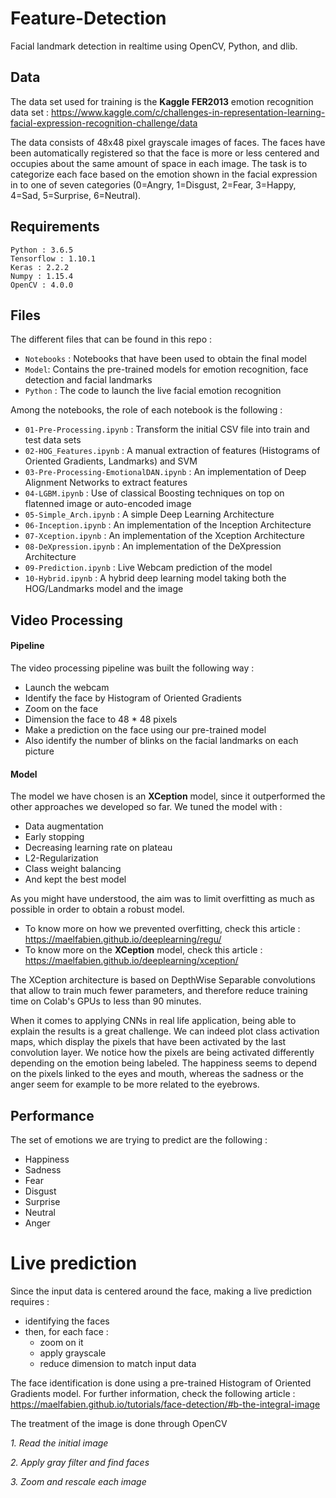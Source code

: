 # Feature-Detection

Facial landmark detection in realtime using OpenCV, Python, and dlib.

## Data

The data set used for training is the **Kaggle FER2013** emotion recognition data set : https://www.kaggle.com/c/challenges-in-representation-learning-facial-expression-recognition-challenge/data

The data consists of 48x48 pixel grayscale images of faces. The faces have been automatically registered so that the face is more or less centered and occupies about the same amount of space in each image. The task is to categorize each face based on the emotion shown in the facial expression in to one of seven categories (0=Angry, 1=Disgust, 2=Fear, 3=Happy, 4=Sad, 5=Surprise, 6=Neutral).

## Requirements

```
Python : 3.6.5
Tensorflow : 1.10.1
Keras : 2.2.2
Numpy : 1.15.4
OpenCV : 4.0.0
```

## Files

The different files that can be found in this repo :
- `Notebooks` : Notebooks that have been used to obtain the final model
- `Model`: Contains the pre-trained models for emotion recognition, face detection and facial landmarks
- `Python` : The code to launch the live facial emotion recognition

Among the notebooks, the role of each notebook is the following :
- `01-Pre-Processing.ipynb` : Transform the initial CSV file into train and test data sets
- `02-HOG_Features.ipynb` : A manual extraction of features (Histograms of Oriented Gradients, Landmarks) and SVM
- `03-Pre-Processing-EmotionalDAN.ipynb` : An implementation of Deep Alignment Networks to extract features
- `04-LGBM.ipynb` : Use of classical Boosting techniques on top on flatenned image or auto-encoded image
- `05-Simple_Arch.ipynb` : A simple Deep Learning Architecture
- `06-Inception.ipynb` : An implementation of the Inception Architecture
- `07-Xception.ipynb` : An implementation of the Xception Architecture
- `08-DeXpression.ipynb` : An implementation of the DeXpression Architecture
- `09-Prediction.ipynb` : Live Webcam prediction of the model
- `10-Hybrid.ipynb` : A hybrid deep learning model taking both the HOG/Landmarks model and the image

## Video Processing

#### Pipeline

The video processing pipeline was built the following way :
- Launch the webcam
- Identify the face by Histogram of Oriented Gradients
- Zoom on the face
- Dimension the face to 48 * 48 pixels
- Make a prediction on the face using our pre-trained model
- Also identify the number of blinks on the facial landmarks on each picture

#### Model

The model we have chosen is an **XCeption** model, since it outperformed the other approaches we developed so far. We tuned the model with :
- Data augmentation
- Early stopping
- Decreasing learning rate on plateau
- L2-Regularization
- Class weight balancing
- And kept the best model

As you might have understood, the aim was to limit overfitting as much as possible in order to obtain a robust model.

- To know more on how we prevented overfitting, check this article : https://maelfabien.github.io/deeplearning/regu/
- To know more on the **XCeption** model, check this article : https://maelfabien.github.io/deeplearning/xception/

The XCeption architecture is based on DepthWise Separable convolutions that allow to train much fewer parameters, and therefore reduce training time on Colab's GPUs to less than 90 minutes.

When it comes to applying CNNs in real life application, being able to explain the results is a great challenge. We can indeed  plot class activation maps, which display the pixels that have been activated by the last convolution layer. We notice how the pixels are being activated differently depending on the emotion being labeled. The happiness seems to depend on the pixels linked to the eyes and mouth, whereas the sadness or the anger seem for example to be more related to the eyebrows.

## Performance

The set of emotions we are trying to predict are the following :
- Happiness
- Sadness
- Fear
- Disgust
- Surprise
- Neutral
- Anger

# Live prediction

Since the input data is centered around the face, making a live prediction requires :
- identifying the faces
- then, for each face :
  - zoom on it
  - apply grayscale
  - reduce dimension to match input data

The face identification is done using a pre-trained Histogram of Oriented Gradients model. For further information, check the following article :
https://maelfabien.github.io/tutorials/face-detection/#b-the-integral-image

The treatment of the image is done through OpenCV

*1. Read the initial image*

*2. Apply gray filter and find faces*

*3. Zoom and rescale each image*
